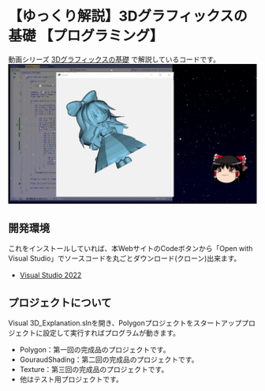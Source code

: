 # 【ゆっくり解説】3Dグラフィックスの基礎 【プログラミング】
動画シリーズ [3Dグラフィックスの基礎](https://youtube.com/playlist?list=PLeSkrKyDEPCgeO49SiwWdutcKScdq-PwD&si=rHEoyirTiL_AfWDj) で解説しているコードです。
![Y_Moment](3D_Graphics1Y_Moment.jpg)

## 開発環境
これをインストールしていれば、本WebサイトのCodeボタンから「Open with Visual Studio」でソースコードを丸ごとダウンロード(クローン)出来ます。
- [Visual Studio 2022](https://visualstudio.microsoft.com/ja/downloads/)
　
## プロジェクトについて
Visual 3D_Explanation.slnを開き、Polygonプロジェクトをスタートアッププロジェクトに設定して実行すればプログラムが動きます。
- Polygon：第一回の完成品のプロジェクトです。
- GouraudShading：第二回の完成品のプロジェクトです。
- Texture：第三回の完成品のプロジェクトです。
- 他はテスト用プロジェクトです。
